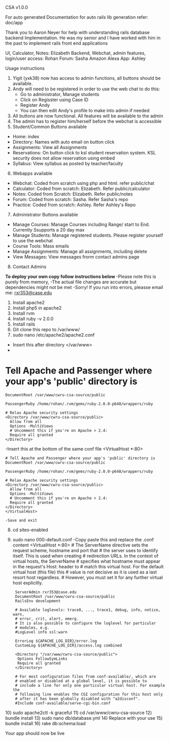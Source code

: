 CSA v1.0.0

For auto generated Documentation for auto rails lib generation refer: doc/app

Thank you to Aaron Neyer for help with understanding rails database backend Implementation. 
He was my senior and I have worked with him in the past to implement rails front end applications

UI, Calculator, Notes: Elizabeth 
Backend, Webchat, admin features, login/user access: Rohan
Forum: Sasha
Amazon Alexa App: Ashley

Usage instructions
 1) Yigit (yxk38) now has access to admin functions, all buttons should be available.
 2) Andy will need to be registered in order to use the web chat to do this:
 	- Go to administrator, Manage students
 	- Click on Regisster using Case ID
 	- Register Andy
 	- You can then edit Andy's profile to make into admin if needed
 3) All buttons are now functional. All features will be available to the admin
 4) The admin has to register him/herself before the webchat is accessible
 5) Student/Common Buttons available
  - Home: index
  - Directory: Names with auto email on button click
  - Assignments: View all Assignments
  - Reservations: On button click to ksl student reservation system. KSL security does not allow reservation using embed
  - Syllabus: View syllabus as posted by teacher/faculty
 6) Webapps available
  - Webchat: Coded from scratch using php and html. refer public/chat
  - Calculator: Coded from scratch: Elizabeth. Refer public/calculator
  - Notes: Coded from Scratch: Elizabeth. Refer public/notes
  - Forum: Coded from scratch: Sasha. Refer Sasha's repo
  - Practice: Coded from scratch: Ashley. Refer Ashley's Repo
 7) Administrator Buttons available
  - Manage Courses: Manage Courses including Range/ start to End. Currently Ssupports a 20 day max
  - Manage Students: Manage registered students. Please register yourself to use the webchat
  - Course Tools: Mass emails
  - Manage Assignments: Manage all assignments, including delete
  - View Messages: View messages frorm contact admins page
 8) Contact Admins

<b>To deploy your own copy follow instructions below </b>
-Please note this is purely from memory, 
-The actual file changes are accurate but dependencies might not be met
-Sorry! If you run into errors, pleasse email me: rxr353@case.edu

 1) Install apache2
 2) Install php5 in apache2
 3) Install rvm
 4) Install ruby -v 2.0.0
 5) Install rails
 6) Git clone this repo to /var/www/
 7) sudo nano /etc/apache2/apache2.conf
   - Insert this after directory </var/www>
   -    
   # Tell Apache and Passenger where your app's 'public' directory is
    DocumentRoot /var/www/cwru-csa-source/public

    PassengerRuby /home/rohan/.rvm/gems/ruby-2.0.0-p648/wrappers/ruby

    # Relax Apache security settings
    <Directory /var/www/cwru-csa-source/public>
      Allow from all
      Options -MultiViews
      # Uncomment this if you're on Apache > 2.4:
      Require all granted
    </Directory>

   -Insert this at the bottom of the same conf file
   <VirtualHost *:80>

    # Tell Apache and Passenger where your app's 'public' directory is
    DocumentRoot /var/www/cwru-csa-source/public

    PassengerRuby /home/rohan/.rvm/gems/ruby-2.0.0-p648/wrappers/ruby

    # Relax Apache security settings
    <Directory /var/www/cwru-csa-source/public>
      Allow from all
      Options -MultiViews
      # Uncomment this if you're on Apache > 2.4:
      Require all granted
    </Directory>
    </VirtualHost>
    
    -Save and exit
8) cd sites-enabled
9) sudo nano 000-default.conf
 -Copy paste this and replace the .conf content
 <VirtualHost *:80>
        # The ServerName directive sets the request scheme, hostname and port that
        # the server uses to identify itself. This is used when creating
        # redirection URLs. In the context of virtual hosts, the ServerName
        # specifies what hostname must appear in the request's Host: header to
        # match this virtual host. For the default virtual host (this file) this
        # value is not decisive as it is used as a last resort host regardless.
        # However, you must set it for any further virtual host explicitly.

        ServerAdmin rxr353@case.edu
        DocumentRoot /var/www/cwru-csa-source/public
        RailsEnv development

        # Available loglevels: trace8, ..., trace1, debug, info, notice, warn,
        # error, crit, alert, emerg.
        # It is also possible to configure the loglevel for particular
        # modules, e.g.
        #LogLevel info ssl:warn

        ErrorLog ${APACHE_LOG_DIR}/error.log
        CustomLog ${APACHE_LOG_DIR}/access.log combined

        <Directory "/var/www/cwru-csa-source/public">
         Options FollowSymLinks
         Require all granted
        </Directory>

        # For most configuration files from conf-available/, which are
        # enabled or disabled at a global level, it is possible to
        # include a line for only one particular virtual host. For example the
        # following line enables the CGI configuration for this host only
        # after it has been globally disabled with "a2disconf".
        #Include conf-available/serve-cgi-bin.conf
</VirtualHost>
 10) sudo apache2ctl -k graceful
 11) cd /var/www/cwru-csa-source
 12) bundle install 
 13) sudo nano db/database.yml
 14) Replace with your use
 15) bundle install
 16) rake db:schema:load

 Your app should now be live
